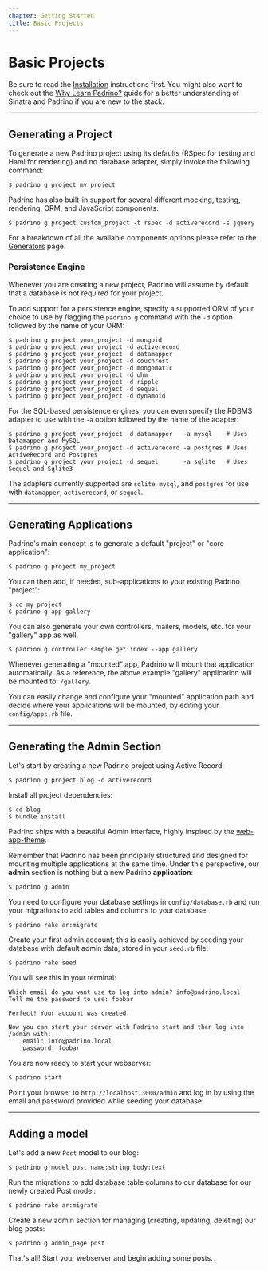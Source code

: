 ```yaml
---
chapter: Getting Started
title: Basic Projects
---
```


# Basic Projects

Be sure to read the [Installation](/guides/getting-started/installation "Installation")
instructions first. You might also want to check out the
[Why Learn Padrino?](/guides/introduction/why-learn-padrino "Why Learn Padrino?") guide for a better
understanding of Sinatra and Padrino if you are new to the stack.

--------------------------------------------------------------------------------

## Generating a Project

To generate a new Padrino project using its defaults (RSpec for testing and Haml
for rendering) and no database adapter, simply invoke the following command:

```shell
$ padrino g project my_project
```

Padrino has also built-in support for several different mocking, testing,
rendering, ORM, and JavaScript components.

```shell
$ padrino g project custom_project -t rspec -d activerecord -s jquery
```

For a breakdown of all the available components options please refer to the
[Generators](/guides/generators/overview "Generators") page.

### Persistence Engine

Whenever you are creating a new project, Padrino will assume by default that a
database is not required for your project.

To add support for a persistence engine, specify a supported ORM of your choice
to use by flagging the `padrino g` command with the `-d` option followed by the
name of your ORM:

```shell
$ padrino g project your_project -d mongoid
$ padrino g project your_project -d activerecord
$ padrino g project your_project -d datamapper
$ padrino g project your_project -d couchrest
$ padrino g project your_project -d mongomatic
$ padrino g project your_project -d ohm
$ padrino g project your_project -d ripple
$ padrino g project your_project -d sequel
$ padrino g project your_project -d dynamoid
```

For the SQL-based persistence engines, you can even specify the RDBMS adapter to
use with the `-a` option followed by the name of the adapter:

```shell
$ padrino g project your_project -d datamapper   -a mysql    # Uses Datamapper and MySQL
$ padrino g project your_project -d activerecord -a postgres # Uses ActiveRecord and Postgres
$ padrino g project your_project -d sequel       -a sqlite   # Uses Sequel and Sqlite3
```

The adapters currently supported are `sqlite`, `mysql`, and `postgres` for use
with `datamapper`, `activerecord`, or `sequel`.

--------------------------------------------------------------------------------

## Generating Applications

Padrino's main concept is to generate a default "project" or "core application":

```shell
$ padrino g project my_project
```

You can then add, if needed, sub-applications to your existing Padrino
"project":

```shell
$ cd my_project
$ padrino g app gallery
```

You can also generate your own controllers, mailers, models, etc. for your
"gallery" app as well.

```shell
$ padrino g controller sample get:index --app gallery
```

Whenever generating a "mounted" app, Padrino will mount that application
automatically. As a reference, the above example "gallery" application will be
mounted to: `/gallery`.

You can easily change and configure your "mounted" application path and decide
where your applications will be mounted, by editing your `config/apps.rb` file.

--------------------------------------------------------------------------------

## Generating the Admin Section

Let's start by creating a new Padrino project using Active Record:

```shell
$ padrino g project blog -d activerecord
```

Install all project dependencies:

```shell
$ cd blog
$ bundle install
```

Padrino ships with a beautiful Admin interface, highly inspired by the
[web-app-theme](http://github.com/pilu/web-app-theme "web-app-theme").

Remember that Padrino has been principally structured and designed for mounting
multiple applications at the same time. Under this perspective, our **admin**
section is nothing but a new Padrino **application**:

```shell
$ padrino g admin
```

You need to configure your database settings in `config/database.rb` and run
your migrations to add tables and columns to your database:

```shell
$ padrino rake ar:migrate
```

Create your first admin account; this is easily achieved by seeding your
database with default admin data, stored in your `seed.rb` file:

```shell
$ padrino rake seed
```

You will see this in your terminal:

```shell
Which email do you want use to log into admin? info@padrino.local
Tell me the password to use: foobar

Perfect! Your account was created.

Now you can start your server with Padrino start and then log into /admin with:
    email: info@padrino.local
    password: foobar
```

You are now ready to start your webserver:

```shell
$ padrino start
```

Point your browser to `http://localhost:3000/admin` and log in by using the
email and password provided while seeding your database:

--------------------------------------------------------------------------------

## Adding a model

Let's add a new `Post` model to our blog:

```shell
$ padrino g model post name:string body:text
```

Run the migrations to add database table columns to our database for our newly
created Post model:

```shell
$ padrino rake ar:migrate
```

Create a new admin section for managing (creating, updating, deleting) our blog
posts:

```shell
$ padrino g admin_page post
```

That's all! Start your webserver and begin adding some posts.
